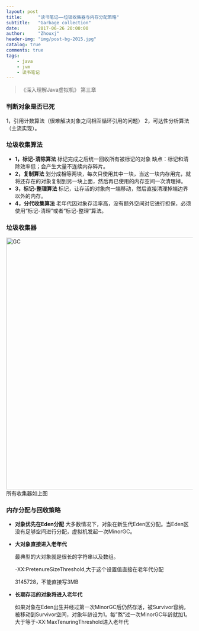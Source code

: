 ```yaml
---
layout: post
title:      "读书笔记——垃圾收集器与内存分配策略"
subtitle:   "Garbage collection"
date:       2017-06-26 20:00:00
author:     "Zhouxj"
header-img: "img/post-bg-2015.jpg"
catalog: true
comments: true
tags:
    - java
    - jvm
    - 读书笔记
---
```


> 《深入理解Java虚拟机》 第三章

### 判断对象是否已死
1，引用计数算法（很难解决对象之间相互循环引用的问题）
2，可达性分析算法（主流实现）。

### 垃圾收集算法
* **1，标记-清除算法**
标记完成之后统一回收所有被标记的对象
缺点：标记和清除效率低；会产生大量不连续内存碎片。<br>
* **2，复制算法**
划分成相等两块，每次只使用其中一块，当这一块内存用完，就将还存在的对象复制到另一块上面，然后再已使用的内存空间一次清理掉。<br>
* **3，标记-整理算法**
标记，让存活的对象向一端移动，然后直接清理掉端边界以外的内存。<br>
* **4，分代收集算法**
老年代因对象存活率高，没有额外空间对它进行担保，必须使用“标记-清理”或者“标记-整理”算法。<br>

### 垃圾收集器
<img src="//archer811.github.io/img/GC-1.png"  width="680" alt="GC"/>
所有收集器如上图



### 内存分配与回收策略
* **对象优先在Eden分配**
大多数情况下，对象在新生代Eden区分配。当Eden区没有足够空间进行分配，虚拟机发起一次MinorGC。
* **大对象直接进入老年代**

  最典型的大对象就是很长的字符串以及数组。

  -XX:PretenureSizeThreshold,大于这个设置值直接在老年代分配

  3145728，不能直接写3MB

* **长期存活的对象将进入老年代**

  如果对象在Eden出生并经过第一次MinorGC后仍然存活，被Survivor容纳，被移动到Survivor空间，对象年龄设为1。每”熬“过一次MinorGC年龄就加1。大于等于-XX:MaxTenuringThreshold进入老年代